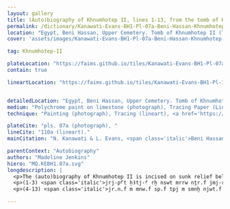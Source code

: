 ```yaml
---
layout: gallery
title: (Auto)biography of Khnumhotep II, lines 1-13, from the tomb of Khnumhotep II at Beni Hassan
permalink: /dictionary/Kanawati-Evans-BH1-Pl-07a-Beni-Hassan-Khnumhotep-II-Tomb-3-Chapel-Inscription-East-wall-Lower-section-Wall/
location: "Egypt, Beni Hassan, Upper Cemetery. Tomb of Khnumhotep II (Tomb 3). Chapel. Inscription: East wall, Lower section."
cover: 'assets/images/Kanawati-Evans-BH1-Pl-07a-Beni-Hassan-Khnumhotep-II-Tomb-3-Chapel-Inscription-East-wall-Lower-section-Wall1920x.jpg'

tag: Khnumhotep-II

plateLocation: "https://faims.github.io/tiles/Kanawati-Evans-BH1-Pl-07a-Beni-Hassan-Khnumhotep-II-Tomb-3-Chapel-Inscription-East-wall-Lower-section-Wall.html"
contain: true

lineartLocation: "https://faims.github.io/tiles/Kanawati-Evans-BH1-Pl-110a-Beni-Hassan-Khnumhotep-II-Tomb-3-Chapel-Inscription-East-wall-Lower-section-WallfromKanawati-Evans-BH1-Pl-07a.html"


detailedLocation: "Egypt, Beni Hassan, Upper Cemetery. Tomb of Khnumhotep II (Tomb 3). Chapel. Scene: North wall, Centre section. Register: 3"
medium: "Polychrome paint on limestone (photograph), Tracing Paper (Lineart), SVG"
technique: "Painting (photograph), Tracing (lineart), <a href='https://jsesh.qenherkhopeshef.org/'>Jsesh</a> (Hieroglyphs)"

plateCite: "pls. 07a (photograph), "
lineCite: "110a (lineart)."
mainCitation: "N. Kanawati & L. Evans, <span class='italic'>Beni Hassan: Volume I: The Tomb of Khnumhotep II</span> (Australian Centre for Egyptology: Reports 36, Aris and Phillips, Oxford, 2014, ISBN: 978-0-85668-846-1),"

parentContext: "Autobiography"
authors: "Madeline Jenkins"
hiero: "MQ.KEBH1.07a.svg"
longdescription: |
  <p>The (auto)biography of Khnumhotep II is incised on sunk relief below the coloured dado on the lower part of all four walls of the chapel. The (auto)biography begins on the east wall, north of the shrine and runs anti-clockwise, ending on the east wall, south of the shrine. On the south wall between lines 160 and 161 is a small false door carved in bas-relief. The inscription reads:</p>
  <p>(1-3) <span class='italic'>jrj-pꜤt ḥꜢtj-Ꜥ rḫ nswt mrrw nṯr.f jmj-r smjwt jꜢbt(jw)t Nḥrj sꜢ H̱nmw-ḥtp(.w) mꜢꜤ-ḫrw jr n sꜢt ḥꜢtj-Ꜥ nbt-pr BꜢḳt mꜢꜤ(t)-ḫrw</span> 'The hereditary prince, the count, the acquaintance of the king, the beloved of his god, the overseer of the eastern deserts, Nehri's son, Khnumhotep, the justified, born to the daughter of the count, the lady of the house, Baqet, the justified'.</p>
  <p>(4-13) <span class='italic'>jr.n.f m mnw.f sp.f tpj m smnḫ njwt.f srwḏ.f rn.f n nḥḥ smnḫ.f sw n ḏt m js.f n ẖrt-nṯr srwḏ.f rn n ḳnbt.f smnḫ(.w) ḫft jꜢ(w)t.sn mnḫw jmjw-nw prw.f ṯn.n.f ḫnt mrt.f jꜢt nbt ḫrpt.n.f ḥmwt nbt mj ḫpr.s rꜢ.f ḏd.f</span> 'He has made (it) as his monument. His first act was embellishing his city that he might cause his name to flourish eternally, that he might distinguish it forever in his tomb of the necropolis. He strengthened the name of his council, (they) being advanced according to their offices, and the trusty ones among his household, whom he has distinguished ahead of his servants; every office which he has directed and every corps of craftsmen according to its nature, its mouth says':-</p>

---
```

